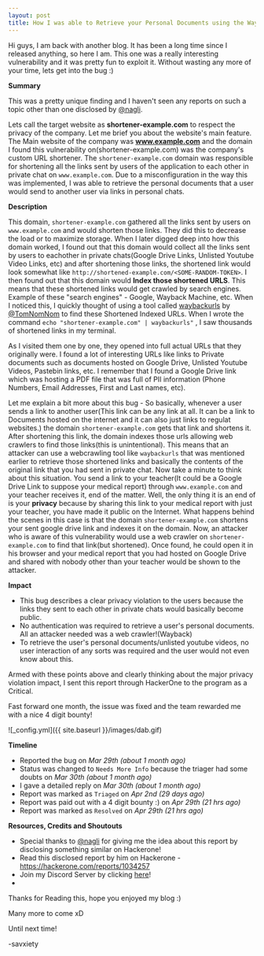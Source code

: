 ```yaml
---
layout: post
title: How I was able to Retrieve your Personal Documents using the Wayback Machine!
---
```



Hi guys, I am back with another blog. It has been a long time since I released anything, so here I am. This one was a really interesting vulnerability and it was pretty fun to exploit it. Without wasting any more of your time, lets get into the bug :)

**Summary**

This was a pretty unique finding and I haven't seen any reports on such a topic other than one disclosed by [@nagli](https://twitter.com/naglinagli). 

Lets call the target website as **shortener-example.com** to respect the privacy of the company. Let me brief you about the website's main feature. The Main website of the company was **www.example.com** and the domain I found this vulnerability on(shortener-example.com) was the company's custom URL shortener.
The `shortener-example.com` domain was responsible for shortening all the links sent by users of the application to each other in private chat on `www.example.com`. Due to a misconfiguration in the way this was implemented, I was able to retrieve the personal documents that a user would send to another user via links in personal chats.


**Description**

This domain, `shortener-example.com` gathered all the links sent by users on `www.example.com` and would shorten those links. They did this to decrease the load or to maximize storage.
When I later digged deep into how this domain worked, I found out that this domain would collect all the links sent by users to eachother in private chats(Google Drive Links, Unlisted Youtube Video Links, etc) and after shortening those links, the shortened link would look somewhat like `http://shortened-example.com/<SOME-RANDOM-TOKEN>`.
I then found out that this domain would **Index those shortened URLS**. This means that these shortened links would get crawled by search engines. Example of these "search engines" - Google, Wayback Machine, etc.
When I noticed this, I quickly thought of using a tool called [waybackurls](https://github.com/tomnomnom/waybackurls) by [@TomNomNom](https://twitter.com/TomNomNom) to find these Shortened Indexed URLs.
When I wrote the command `echo "shortener-example.com" | waybackurls"` , I saw thousands of shortened links in my terminal.

As I visited them one by one, they opened into full actual URLs that they originally were. I found a lot of interesting URLs like links to Private documents such as documents hosted on Google Drive, Unlisted Youtube Videos, Pastebin links, etc. 
I remember that I found a Google Drive link which was hosting a PDF file that was full of PII information (Phone Numbers, Email Addresses, First and Last names, etc). 

Let me explain a bit more about this bug - So basically, whenever a user sends a link to another user(This link can be any link at all. It can be a link to Documents hosted on the internet and it can also just links to regulat websites.) the domain `shortener-example.com` gets that link and shortens it. After shortening this link, the domain indexes those urls allowing web crawlers to find those links(this is unintentional). This means that an attacker can use a webcrawling tool like `waybackurls` that was mentioned earlier to retrieve those shortened links and basically the contents of the original link that you had sent in private chat. Now take a minute to think about this situation. You send a link to your teacher(It could be a Google Drive Link to suppose your medical report) through `www.example.com` and your teacher receives it, end of the matter. Well, the only thing it is an end of is your **privacy** because by sharing this link to your medical report with just your teacher, you have made it public on the Internet. What happens behind the scenes in this case is that the domain `shortener-example.com` shortens your sent google drive link and indexes it on the domain. Now, an attacker who is aware of this vulnerability would use a web crawler on `shortener-example.com` to find that link(but shortened). Once found, he could open it in his browser and your medical report that you had hosted on Google Drive and shared with nobody other than your teacher would be shown to the attacker. 


**Impact**

- This bug describes a clear privacy violation to the users because the links they sent to each other in private chats would basically become public.
- No authentication was required to retrieve a user's personal documents. All an attacker needed was a web crawler!(Wayback)
- To retrieve the user's personal documents/unlisted youtube videos, no user interaction of any sorts was required and the user would not even know about this.

Armed with these points above and clearly thinking about the major privacy violation impact, I sent this report through HackerOne to the program as a Critical.

Fast forward one month, the issue was fixed and the team rewarded me with a nice 4 digit bounty!


![_config.yml]({{ site.baseurl }}/images/dab.gif)

**Timeline**

- Reported the bug on *Mar 29th (about 1 month ago)*
- Status was changed to `Needs More Info` because the triager had some doubts on *Mar 30th (about 1 month ago)*
- I gave a detailed reply on *Mar 30th (about 1 month ago)*
- Report was marked as `Triaged` on *Apr 2nd (29 days ago)*
- Report was paid out with a 4 digit bounty :) on *Apr 29th (21 hrs ago)*
- Report was marked as `Resolved` on *Apr 29th (21 hrs ago)*

**Resources, Credits and Shoutouts**

- Special thanks to [@nagli](https://twitter.com/naglinagli) for giving me the idea about this report by disclosing something similar on Hackerone!
- Read this disclosed report by him on Hackerone - https://hackerone.com/reports/1034257
- Join my Discord Server by clicking [here](https://discord.com/invite/VPtSS8gfZ4)!
- 
Thanks for Reading this, hope you enjoyed my blog :)

Many more to come xD

Until next time!


-savxiety
